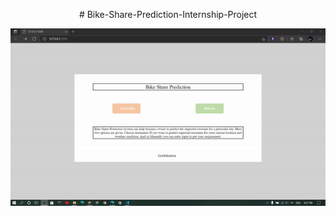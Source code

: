 <p align="center">
    # Bike-Share-Prediction-Internship-Project
</p>







![alt-text](https://github.com/subha996/Bike-Share-Prediction-Internship-Project_v1/blob/main/webappdemo.gif)
